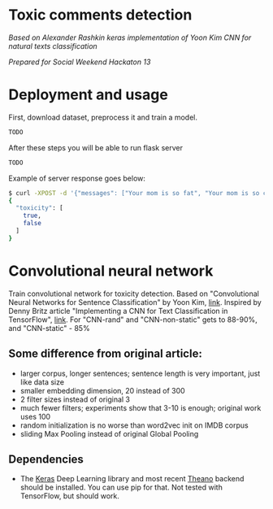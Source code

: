 # Toxic comments detection

*Based on Alexander Rashkin keras implementation of Yoon Kim CNN for natural texts classification*

*Prepared for Social Weekend Hackaton 13*

# Deployment and usage

First, download dataset, preprocess it and train a model.

```bash
TODO
```
After these steps you will be able to run flask server

```bash
TODO
```

Example of server response goes below:
```bash
$ curl -XPOST -d '{"messages": ["Your mom is so fat", "Your mom is so cool"]}' localhost:5000/api
{
  "toxicity": [
    true, 
    false
  ]
}
```

# Convolutional neural network

Train convolutional network for toxicity detection. Based on "Convolutional Neural Networks for Sentence Classification" by Yoon Kim, [link](http://arxiv.org/pdf/1408.5882v2.pdf). Inspired by Denny Britz article "Implementing a CNN for Text Classification in TensorFlow", [link](http://www.wildml.com/2015/12/implementing-a-cnn-for-text-classification-in-tensorflow/).
For "CNN-rand" and "CNN-non-static" gets to 88-90%, and "CNN-static" - 85%

## Some difference from original article:
* larger corpus, longer sentences; sentence length is very important, just like data size
* smaller embedding dimension, 20 instead of 300
* 2 filter sizes instead of original 3
* much fewer filters; experiments show that 3-10 is enough; original work uses 100
* random initialization is no worse than word2vec init on IMDB corpus
* sliding Max Pooling instead of original Global Pooling

## Dependencies

* The [Keras](http://keras.io/) Deep Learning library and most recent [Theano](http://deeplearning.net/software/theano/install.html#install) backend should be installed. You can use pip for that. 
Not tested with TensorFlow, but should work.
